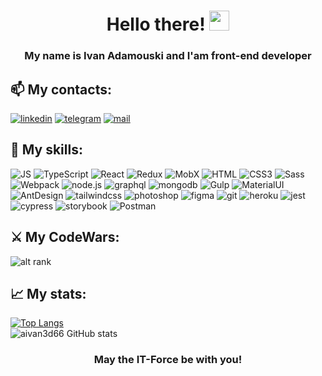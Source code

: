 <h1 align="center">Hello there! 
<img src="https://github.com/blackcater/blackcater/raw/main/images/Hi.gif" height="32"/></h1>
<h3 align="center">My name is Ivan Adamouski and I'am front-end developer</h3>

## 📫 My contacts: ###
[<img alt="linkedin" src="https://img.shields.io/badge/LinkedIn-1572B6?style=for-the-badge&logo=linkedin&logoColor=white" />](https://www.linkedin.com/in/ivan-adamouski-55a421227/)
[<img src="https://img.shields.io/badge/Telegram-1572B6?style=for-the-badge&logo=telegram&logoColor=white" alt='telegram'/>](https://t.me/aivan3d66)
[<img src='https://img.shields.io/badge/Gmail-1572B6?style=for-the-badge&logo=gmail&logoColor=white' alt='mail'/>](mailto:aivan3d66@gmail.com)

## 🦾 My skills:  
<div align="left">
<img alt="JS" src="https://img.shields.io/badge/JavaScript-1572B6?style=for-the-badge&logo=javascript&logoColor=white">
<img alt="TypeScript" src="https://img.shields.io/badge/TypeScript-1572B6?style=for-the-badge&logo=typescript&logoColor=white">
<img alt="React" src="https://img.shields.io/badge/react-1572B6.svg?style=for-the-badge&logo=react&logoColor=white">
<img alt="Redux" src="https://img.shields.io/badge/Redux-1572B6?style=for-the-badge&logo=redux&logoColor=white">
<img alt="MobX" src="https://img.shields.io/badge/MobX-1572B6?style=for-the-badge&logo=MobX&logoColor=white">
<img src="https://img.shields.io/badge/HTML5-1572B6?style=for-the-badge&logo=html5&logoColor=white" alt="HTML">
<img alt="CSS3" src="https://img.shields.io/badge/CSS3-1572B6?style=for-the-badge&logo=css3&logoColor=white">
<img alt="Sass" src="https://img.shields.io/badge/Sass-1572B6?style=for-the-badge&logo=Sass&logoColor=white">
<img alt="Webpack" src="https://img.shields.io/badge/Webpack-1572B6?style=for-the-badge&logo=Webpack&logoColor=white">
<img alt="node.js" src="https://img.shields.io/badge/node.js-1572B6?style=for-the-badge&logo=node.js&logoColor=white">
<img alt="graphql" src="https://img.shields.io/badge/graphql-1572B6?style=for-the-badge&logo=graphql&logoColor=white">
<img alt="mongodb" src="https://img.shields.io/badge/mongodb-1572B6?style=for-the-badge&logo=mongodb&logoColor=white">
<img alt="Gulp" src="https://img.shields.io/badge/Gulp-1572B6?style=for-the-badge&logo=Gulp&logoColor=white">
<img alt="MaterialUI" src="https://img.shields.io/badge/MUI-1572B6.svg?style=for-the-badge&logo=mui&logoColor=white">
<img alt="AntDesign" src="https://img.shields.io/badge/AntDesign-1572B6.svg?style=for-the-badge&logo=AntDesign&logoColor=white">
<img alt="tailwindcss" src="https://img.shields.io/badge/tailwindcss-1572B6.svg?style=for-the-badge&logo=tailwindcss&logoColor=white">
<img alt="photoshop" src="https://img.shields.io/badge/adobephotoshop-1572B6.svg?style=for-the-badge&logo=adobephotoshop&logoColor=white">
<img alt="figma" src="https://img.shields.io/badge/figma-1572B6.svg?style=for-the-badge&logo=figma&logoColor=white">
<img alt="git" src="https://img.shields.io/badge/git-1572B6.svg?style=for-the-badge&logo=git&logoColor=white">
<img alt="heroku" src="https://img.shields.io/badge/heroku-1572B6.svg?style=for-the-badge&logo=heroku&logoColor=white">
<img alt="jest" src="https://img.shields.io/badge/jest-1572B6?style=for-the-badge&logo=jest&logoColor=white"/>
<img alt="cypress" src="https://img.shields.io/badge/cypress-1572B6?style=for-the-badge&logo=cypress&logoColor=white"/>
<img alt="storybook" src="https://img.shields.io/badge/-Storybook-1572B6?style=for-the-badge&logo=storybook&logoColor=white"/>
<img alt="Postman" src="https://img.shields.io/badge/Postman-1572B6?style=for-the-badge&logo=postman&logoColor=white"/>
</div>

## ⚔️ My CodeWars: ##
![alt rank](https://www.codewars.com/users/aivan3d66/badges/large)


## 📈 My stats: ##

[![Top Langs](https://github-readme-stats.vercel.app/api/top-langs/?username=aivan3d66&layout=compact&theme=dracula)](https://github.com/aivan3d66/github-readme-stats)  
![aivan3d66 GitHub stats](https://github-readme-stats.vercel.app/api?username=aivan3d66&show_icons=true&theme=dracula)  


<h3 align="center">May the IT-Force be with you!</h3>


